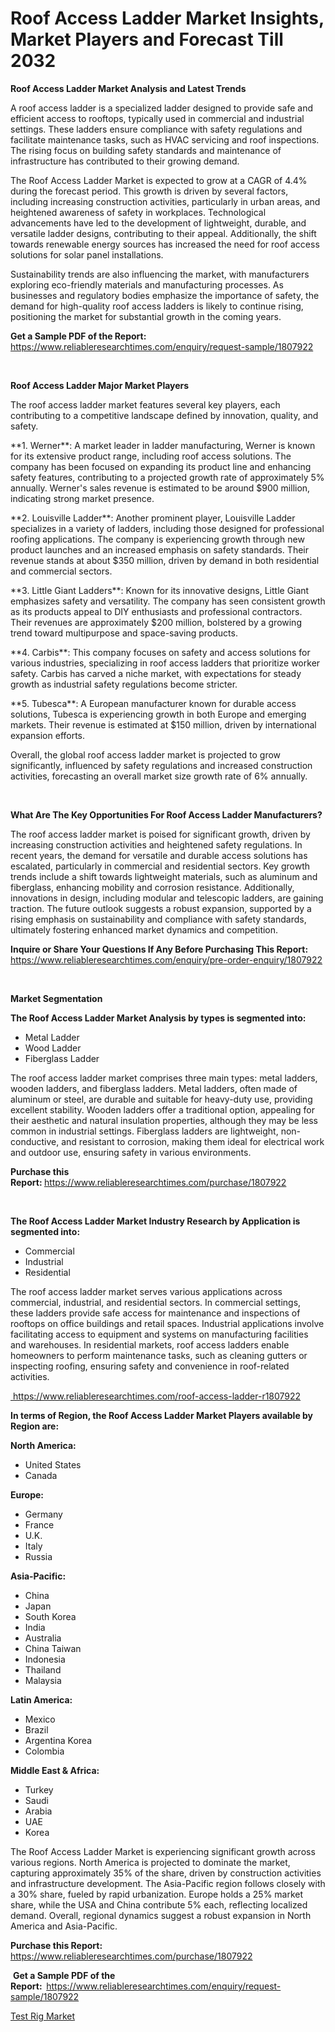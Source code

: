 <p><h1>Roof Access Ladder Market Insights, Market Players and Forecast Till 2032</h1></p><p><strong>Roof Access Ladder Market Analysis and Latest Trends</strong></p>
<p><p>A roof access ladder is a specialized ladder designed to provide safe and efficient access to rooftops, typically used in commercial and industrial settings. These ladders ensure compliance with safety regulations and facilitate maintenance tasks, such as HVAC servicing and roof inspections. The rising focus on building safety standards and maintenance of infrastructure has contributed to their growing demand.</p><p>The Roof Access Ladder Market is expected to grow at a CAGR of 4.4% during the forecast period. This growth is driven by several factors, including increasing construction activities, particularly in urban areas, and heightened awareness of safety in workplaces. Technological advancements have led to the development of lightweight, durable, and versatile ladder designs, contributing to their appeal. Additionally, the shift towards renewable energy sources has increased the need for roof access solutions for solar panel installations.</p><p>Sustainability trends are also influencing the market, with manufacturers exploring eco-friendly materials and manufacturing processes. As businesses and regulatory bodies emphasize the importance of safety, the demand for high-quality roof access ladders is likely to continue rising, positioning the market for substantial growth in the coming years.</p></p>
<p><strong>Get a Sample PDF of the Report:&nbsp;</strong> <a href="https://www.reliableresearchtimes.com/enquiry/request-sample/1807922?utm_campaign=2180&utm_medium=2&utm_source=Github&utm_content=ia&utm_term=10042025&utm_id=roof-access-ladder">https://www.reliableresearchtimes.com/enquiry/request-sample/1807922</a></p>
<p>&nbsp;</p>
<p><strong>Roof Access Ladder Major Market Players</strong></p>
<p><p>The roof access ladder market features several key players, each contributing to a competitive landscape defined by innovation, quality, and safety. </p><p>**1. Werner**: A market leader in ladder manufacturing, Werner is known for its extensive product range, including roof access solutions. The company has been focused on expanding its product line and enhancing safety features, contributing to a projected growth rate of approximately 5% annually. Werner's sales revenue is estimated to be around $900 million, indicating strong market presence.</p><p>**2. Louisville Ladder**: Another prominent player, Louisville Ladder specializes in a variety of ladders, including those designed for professional roofing applications. The company is experiencing growth through new product launches and an increased emphasis on safety standards. Their revenue stands at about $350 million, driven by demand in both residential and commercial sectors.</p><p>**3. Little Giant Ladders**: Known for its innovative designs, Little Giant emphasizes safety and versatility. The company has seen consistent growth as its products appeal to DIY enthusiasts and professional contractors. Their revenues are approximately $200 million, bolstered by a growing trend toward multipurpose and space-saving products.</p><p>**4. Carbis**: This company focuses on safety and access solutions for various industries, specializing in roof access ladders that prioritize worker safety. Carbis has carved a niche market, with expectations for steady growth as industrial safety regulations become stricter.</p><p>**5. Tubesca**: A European manufacturer known for durable access solutions, Tubesca is experiencing growth in both Europe and emerging markets. Their revenue is estimated at $150 million, driven by international expansion efforts.</p><p>Overall, the global roof access ladder market is projected to grow significantly, influenced by safety regulations and increased construction activities, forecasting an overall market size growth rate of 6% annually.</p></p>
<p>&nbsp;</p>
<p><strong>What Are The Key Opportunities For Roof Access Ladder Manufacturers?</strong></p>
<p><p>The roof access ladder market is poised for significant growth, driven by increasing construction activities and heightened safety regulations. In recent years, the demand for versatile and durable access solutions has escalated, particularly in commercial and residential sectors. Key growth trends include a shift towards lightweight materials, such as aluminum and fiberglass, enhancing mobility and corrosion resistance. Additionally, innovations in design, including modular and telescopic ladders, are gaining traction. The future outlook suggests a robust expansion, supported by a rising emphasis on sustainability and compliance with safety standards, ultimately fostering enhanced market dynamics and competition.</p></p>
<p><strong>Inquire or Share Your Questions If Any Before Purchasing This Report:</strong> <a href="https://www.reliableresearchtimes.com/enquiry/pre-order-enquiry/1807922?utm_campaign=2180&utm_medium=2&utm_source=Github&utm_content=ia&utm_term=10042025&utm_id=roof-access-ladder">https://www.reliableresearchtimes.com/enquiry/pre-order-enquiry/1807922</a></p>
<p>&nbsp;</p>
<p><strong>Market Segmentation</strong></p>
<p><strong>The Roof Access Ladder Market Analysis by types is segmented into:</strong></p>
<p><ul><li>Metal Ladder</li><li>Wood Ladder</li><li>Fiberglass Ladder</li></ul></p>
<p><p>The roof access ladder market comprises three main types: metal ladders, wooden ladders, and fiberglass ladders. Metal ladders, often made of aluminum or steel, are durable and suitable for heavy-duty use, providing excellent stability. Wooden ladders offer a traditional option, appealing for their aesthetic and natural insulation properties, although they may be less common in industrial settings. Fiberglass ladders are lightweight, non-conductive, and resistant to corrosion, making them ideal for electrical work and outdoor use, ensuring safety in various environments.</p></p>
<p><strong>Purchase this Report:&nbsp;</strong><a href="https://www.reliableresearchtimes.com/purchase/1807922?utm_campaign=2180&utm_medium=2&utm_source=Github&utm_content=ia&utm_term=10042025&utm_id=roof-access-ladder">https://www.reliableresearchtimes.com/purchase/1807922</a></p>
<p>&nbsp;</p>
<p><strong>The Roof Access Ladder Market Industry Research by Application is segmented into:</strong></p>
<p><ul><li>Commercial</li><li>Industrial</li><li>Residential</li></ul></p>
<p><p>The roof access ladder market serves various applications across commercial, industrial, and residential sectors. In commercial settings, these ladders provide safe access for maintenance and inspections of rooftops on office buildings and retail spaces. Industrial applications involve facilitating access to equipment and systems on manufacturing facilities and warehouses. In residential markets, roof access ladders enable homeowners to perform maintenance tasks, such as cleaning gutters or inspecting roofing, ensuring safety and convenience in roof-related activities.</p></p>
<p><a href="https://www.reliableresearchtimes.com/roof-access-ladder-r1807922?utm_campaign=2180&utm_medium=2&utm_source=Github&utm_content=ia&utm_term=10042025&utm_id=roof-access-ladder">&nbsp;https://www.reliableresearchtimes.com/roof-access-ladder-r1807922</a></p>
<p><strong>In terms of Region, the Roof Access Ladder Market Players available by Region are:</strong></p>
<p>
    <p> <strong> North America: </strong>
        <ul>
            <li>United States</li>
            <li>Canada</li>
        </ul>
        </p> 
    <p> <strong> Europe: </strong>
        <ul>
            <li>Germany</li>
            <li>France</li>
            <li>U.K.</li>
            <li>Italy</li>
            <li>Russia</li>
        </ul>
        </p> 
    <p> <strong> Asia-Pacific: </strong>
        <ul>
            <li>China</li>
            <li>Japan</li>
            <li>South Korea</li>
            <li>India</li>
            <li>Australia</li>
            <li>China Taiwan</li>
            <li>Indonesia</li>
            <li>Thailand</li>
            <li>Malaysia</li>
        </ul>
        </p> 
    <p> <strong> Latin America: </strong>
        <ul>
            <li>Mexico</li>
            <li>Brazil</li>
            <li>Argentina Korea</li>
            <li>Colombia</li>
        </ul>
        </p> 
    <p> <strong> Middle East & Africa: </strong>
        <ul>
            <li>Turkey</li>
            <li>Saudi</li>
            <li>Arabia</li>
            <li>UAE</li>
            <li>Korea</li>
        </ul>
    </p>
    </p>
<p><p>The Roof Access Ladder Market is experiencing significant growth across various regions. North America is projected to dominate the market, capturing approximately 35% of the share, driven by construction activities and infrastructure development. The Asia-Pacific region follows closely with a 30% share, fueled by rapid urbanization. Europe holds a 25% market share, while the USA and China contribute 5% each, reflecting localized demand. Overall, regional dynamics suggest a robust expansion in North America and Asia-Pacific.</p></p>
<p><strong>Purchase this Report: </strong><a href="https://www.reliableresearchtimes.com/purchase/1807922?utm_campaign=2180&utm_medium=2&utm_source=Github&utm_content=ia&utm_term=10042025&utm_id=roof-access-ladder">https://www.reliableresearchtimes.com/purchase/1807922</a></p>
<p>&nbsp;<strong>Get a Sample PDF of the Report:&nbsp;&nbsp;</strong><a href="https://www.reliableresearchtimes.com/enquiry/request-sample/1807922?utm_campaign=2180&utm_medium=2&utm_source=Github&utm_content=ia&utm_term=10042025&utm_id=roof-access-ladder">https://www.reliableresearchtimes.com/enquiry/request-sample/1807922</a></p>
<p><strong></strong></p>
<p><p><a href="https://github.com/lemiranajd/Market-Research-Report-List-1/blob/main/test-rig-market.md?utm_campaign=2180&utm_medium=2&utm_source=Github&utm_content=ia&utm_term=10042025&utm_id=roof-access-ladder">Test Rig Market</a></p></p>